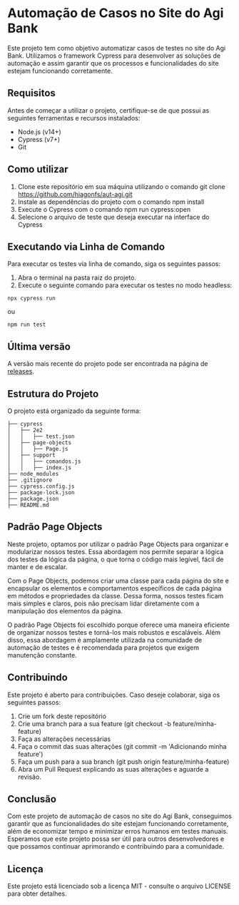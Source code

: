 # Automação de Casos no Site do Agi Bank
Este projeto tem como objetivo automatizar casos de testes no site do Agi Bank. Utilizamos o framework Cypress para desenvolver as soluções de automação e assim garantir que os processos e funcionalidades do site estejam funcionando corretamente.

## Requisitos
Antes de começar a utilizar o projeto, certifique-se de que possui as seguintes ferramentas e recursos instalados:

- Node.js (v14+)
- Cypress (v7+)
- Git

## Como utilizar
1. Clone este repositório em sua máquina utilizando o comando git clone https://github.com/hiagonfs/aut-agi.git
2. Instale as dependências do projeto com o comando npm install
3. Execute o Cypress com o comando npm run cypress:open
4. Selecione o arquivo de teste que deseja executar na interface do Cypress

## Executando via Linha de Comando

Para executar os testes via linha de comando, siga os seguintes passos:

1. Abra o terminal na pasta raiz do projeto.
2. Execute o seguinte comando para executar os testes no modo headless:
```
npx cypress run
```
ou
```
npm run test
```

## Última versão

A versão mais recente do projeto pode ser encontrada na página de [releases](https://github.com/hiagonfs/aut-agi/releases/).

## Estrutura do Projeto

O projeto está organizado da seguinte forma:
```
├── cypress
│   ├── 2e2
│   │   ├── test.json
│   ├── page-objects
│   │   ├── Page.js
│   ├── support
│   │   ├── comandos.js
│   │   ├── index.js
├── node_modules
├── .gitignore
├── cypress.config.js
├── package-lock.json
├── package.json
├── README.md
```
## Padrão Page Objects

Neste projeto, optamos por utilizar o padrão Page Objects para organizar e modularizar nossos testes. Essa abordagem nos permite separar a lógica dos testes da lógica da página, o que torna o código mais legível, fácil de manter e de escalar.

Com o Page Objects, podemos criar uma classe para cada página do site e encapsular os elementos e comportamentos específicos de cada página em métodos e propriedades da classe. Dessa forma, nossos testes ficam mais simples e claros, pois não precisam lidar diretamente com a manipulação dos elementos da página.

O padrão Page Objects foi escolhido porque oferece uma maneira eficiente de organizar nossos testes e torná-los mais robustos e escaláveis. Além disso, essa abordagem é amplamente utilizada na comunidade de automação de testes e é recomendada para projetos que exigem manutenção constante.

## Contribuindo
Este projeto é aberto para contribuições. Caso deseje colaborar, siga os seguintes passos:

1. Crie um fork deste repositório
2. Crie uma branch para a sua feature (git checkout -b feature/minha-feature)
3. Faça as alterações necessárias
4. Faça o commit das suas alterações (git commit -m 'Adicionando minha feature')
5. Faça um push para a sua branch (git push origin feature/minha-feature)
6. Abra um Pull Request explicando as suas alterações e aguarde a revisão.

## Conclusão

Com este projeto de automação de casos no site do Agi Bank, conseguimos garantir que as funcionalidades do site estejam funcionando corretamente, além de economizar tempo e minimizar erros humanos em testes manuais. Esperamos que este projeto possa ser útil para outros desenvolvedores e que possamos continuar aprimorando e contribuindo para a comunidade.

## Licença
Este projeto está licenciado sob a licença MIT - consulte o arquivo LICENSE para obter detalhes.
